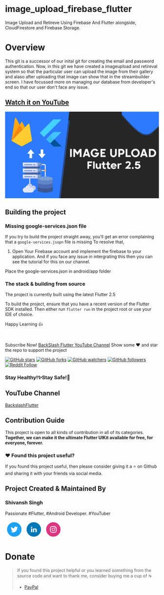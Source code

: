 # image_upload_firebase_flutter
Image Upload and Retireve Using Firebase And Flutter alongside, CloudFirestore and Firebase Storage. 


# Overview
This git is a successor of our inital git for creating the email and password authentication. Now, in this git we have created a imageupload and retireval system so that the particular user can upload the image from their gallery and alaso after uploading that image can show that in the streambuilder screen. 
I have focussed more on managing our database from developer's end so that our user don't face any issue.


## [Watch it on YouTube](https://www.youtube.com/watch?v=fJr_-EP4QpI)


![App UI](background.jpg)
 

## Building the project

### Missing google-services.json file

If you try to build the project straight away, you'll get an error complaining that a `google-services.jsopn` file is missing  To resolve that,

1.  Open Your Firebase account and implement the firebase to your application. And if you face any issue in intergrating this then you can see the tutorial for this on our channel. 

Place the google-services.json in android/app folder


### The stack & building from source

The project is currently built using the latest Flutter 2.5 

To build the project, ensure that you have a recent version of the Flutter SDK installed. Then either run `flutter run` in the project root or use your IDE of choice.

 
 
Happy Learning 👍

<br>
 
Subscribe Now! <a href="https://www.youtube.com/channel/UCknAgO0AdG61Yd1G7D1Arxg">BackSlash Flutter YouTube Channel</a>
Show some :heart: and star the repo to support the project

[![GitHub stars](https://img.shields.io/github/stars/backslashflutter/userlocation-flutter.svg?style=social&label=Star)](https://github.com/backslashflutter/userlocation-flutter) [![GitHub forks](https://img.shields.io/github/forks/backslashflutter/userlocation-flutter.svg?style=social&label=Fork)](https://github.com/backslashflutter/userlocation-flutter/fork) [![GitHub watchers](https://img.shields.io/github/watchers/backslashflutter/userlocation-flutter.svg?style=social&label=Watch)](https://github.com/backslashflutter/userlocation-flutter) [![GitHub followers](https://img.shields.io/github/followers/backslashflutter.svg?style=social&label=Follow)](https://github.com/backslashflutter/userlocation-flutter)
[![Reddit Follow](https://img.shields.io/reddit/user-karma/link/backslashflutter?style=social)](https://www.reddit.com/user/backslashflutter)


<h3>Stay Healthy!✨Stay Safe!🖖</h3>
 
## YouTube Channel

[BackslashFlutter](https://www.youtube.com/c/backslashflutter)


## Contribution Guide

This project is open to all kinds of contribution in all of its categories. **Together, we can make it the ultimate Flutter UIKit available for free, for everyone, forever.**
 

### :heart: Found this project useful?

If you found this project useful, then please consider giving it a :star: on Github and sharing it with your friends via social media.

## Project Created & Maintained By

### Shivansh Singh

Passionate #Flutter, #Android Developer. #YouTuber

 
<a href="https://twitter.com/shivanshsinghh_"><img src="https://github.com/aritraroy/social-icons/blob/master/twitter-icon.png?raw=true" width="60"></a>
<a href="https://linkedin.com/in/shivanshsinghh"><img src="https://github.com/aritraroy/social-icons/blob/master/linkedin-icon.png?raw=true" width="60"></a>
<a href="https://instagram.com/shivanshsinghh_"><img src="https://github.com/aritraroy/social-icons/blob/master/instagram-icon.png?raw=true" width="60"></a>

# Donate

> If you found this project helpful or you learned something from the source code and want to thank me, consider buying me a cup of :coffee:
>
> - [PayPal](https://www.paypal.me/meshivanshsingh)

 
